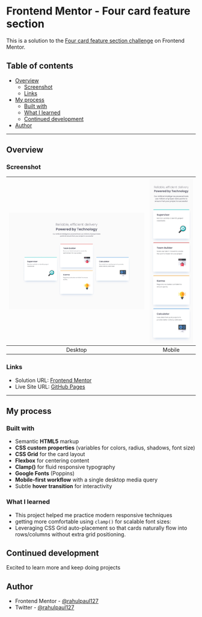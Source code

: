 # Frontend Mentor - Four card feature section

This is a solution to the [Four card feature section challenge](https://www.frontendmentor.io/challenges/four-card-feature-section-weK1eFYK) on Frontend Mentor.  

## Table of contents

- [Overview](#overview)
  - [Screenshot](#screenshot)
  - [Links](#links)
- [My process](#my-process)
  - [Built with](#built-with)
  - [What I learned](#what-i-learned)
  - [Continued development](#continued-development)
- [Author](#author)

---

## Overview

### Screenshot

| ![Desktop design](./design/desktop-design.jpg) | ![Mobile design](./design/mobile-design.jpg) |
|:--:|:--:|
| Desktop | Mobile |

### Links

- Solution URL: [Frontend Mentor](https://www.frontendmentor.io/solutions/four-card-feature-section-Mn2Ll9Tn9R)  
- Live Site URL: [GitHub Pages](https://rahulpaul127.github.io/fm-four-card-feature-section-master/)

---

## My process

### Built with

- Semantic **HTML5** markup  
- **CSS custom properties** (variables for colors, radius, shadows, font size)  
- **CSS Grid** for the card layout  
- **Flexbox** for centering content  
- **Clamp()** for fluid responsive typography  
- **Google Fonts** (Poppins)  
- **Mobile-first workflow** with a single desktop media query  
- Subtle **hover transition** for interactivity  

### What I learned

- This project helped me practice modern responsive techniques
- getting more comfortable using `clamp()` for scalable font sizes:
- Leveraging CSS Grid auto-placement so that cards naturally flow into rows/columns without extra grid positioning.

## Continued development 
Excited to learn more and keep doing projects

## Author 
- Frontend Mentor - [@rahulpaul127](https://www.frontendmentor.io/profile/rahulpaul127) 
- Twitter - [@rahulpaul127](https://x.com/rahulpaul127)
